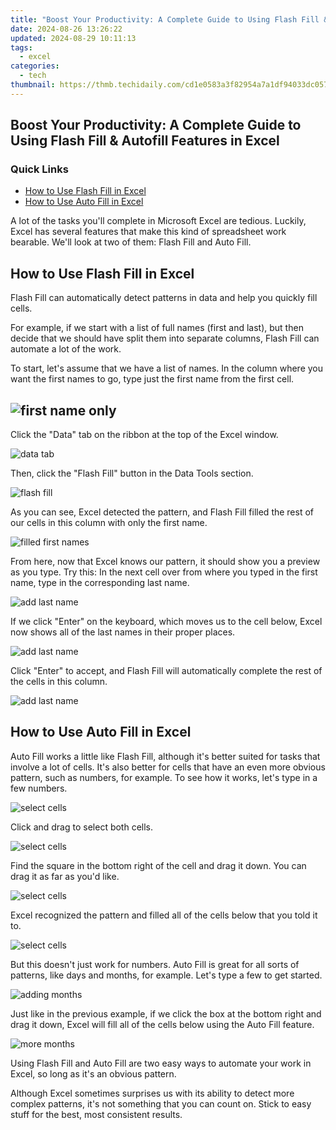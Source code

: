 ```yaml
---
title: "Boost Your Productivity: A Complete Guide to Using Flash Fill & Autofill Features in Excel"
date: 2024-08-26 13:26:22
updated: 2024-08-29 10:11:13
tags:
  - excel
categories:
  - tech
thumbnail: https://thmb.techidaily.com/cd1e0583a3f82954a7a1df94033dc0576cc47353ebb15c30e049205c45a363ba.jpg
---
```


## Boost Your Productivity: A Complete Guide to Using Flash Fill & Autofill Features in Excel

### Quick Links

* [How to Use Flash Fill in Excel](https://facebook-video-recording.techidaily.com/2024-approved-mastering-facebook-broadcasts-android-and-ios-tips/)
* [How to Use Auto Fill in Excel](https://extra-lessons.techidaily.com/battle-of-the-titans-gopro-hero4-black-versus-drift-ghost-s-for-2024/)

 A lot of the tasks you'll complete in Microsoft Excel are tedious. Luckily, Excel has several features that make this kind of spreadsheet work bearable. We'll look at two of them: Flash Fill and Auto Fill.

##  How to Use Flash Fill in Excel

 Flash Fill can automatically detect patterns in data and help you quickly fill cells.

 For example, if we start with a list of full names (first and last), but then decide that we should have split them into separate columns, Flash Fill can automate a lot of the work.

 To start, let's assume that we have a list of names. In the column where you want the first names to go, type just the first name from the first cell.

## ![first name only](https://static0.howtogeekimages.com/wordpress/wp-content/uploads/2021/02/firstname.png) 

 Click the "Data" tab on the ribbon at the top of the Excel window.

![data tab](https://static1.howtogeekimages.com/wordpress/wp-content/uploads/2021/02/data.png) 

 Then, click the "Flash Fill" button in the Data Tools section.

![flash fill](https://static1.howtogeekimages.com/wordpress/wp-content/uploads/2021/02/flashfill.png) 

 As you can see, Excel detected the pattern, and Flash Fill filled the rest of our cells in this column with only the first name.

![filled first names](https://static1.howtogeekimages.com/wordpress/wp-content/uploads/2021/02/filled.png) 

 From here, now that Excel knows our pattern, it should show you a preview as you type. Try this: In the next cell over from where you typed in the first name, type in the corresponding last name.

![add last name](https://static1.howtogeekimages.com/wordpress/wp-content/uploads/2021/02/lastname.png) 

 If we click "Enter" on the keyboard, which moves us to the cell below, Excel now shows all of the last names in their proper places.

![add last name](https://static1.howtogeekimages.com/wordpress/wp-content/uploads/2021/02/lastname.png) 

 Click "Enter" to accept, and Flash Fill will automatically complete the rest of the cells in this column.

![add last name](https://static1.howtogeekimages.com/wordpress/wp-content/uploads/2021/02/lastname.png) 

##  How to Use Auto Fill in Excel

 Auto Fill works a little like Flash Fill, although it's better suited for tasks that involve a lot of cells. It's also better for cells that have an even more obvious pattern, such as numbers, for example. To see how it works, let's type in a few numbers.

![select cells](https://static1.howtogeekimages.com/wordpress/wp-content/uploads/2021/02/autofill.png) 

 Click and drag to select both cells.

![select cells](https://static1.howtogeekimages.com/wordpress/wp-content/uploads/2021/02/autofill.png) 

 Find the square in the bottom right of the cell and drag it down. You can drag it as far as you'd like.

![select cells](https://static1.howtogeekimages.com/wordpress/wp-content/uploads/2021/02/autofill.png) 

 Excel recognized the pattern and filled all of the cells below that you told it to.

![select cells](https://static1.howtogeekimages.com/wordpress/wp-content/uploads/2021/02/autofill.png) 

 But this doesn't just work for numbers. Auto Fill is great for all sorts of patterns, like days and months, for example. Let's type a few to get started.

![adding months](https://static1.howtogeekimages.com/wordpress/wp-content/uploads/2021/02/month1.png) 

 Just like in the previous example, if we click the box at the bottom right and drag it down, Excel will fill all of the cells below using the Auto Fill feature.

![more months](https://static1.howtogeekimages.com/wordpress/wp-content/uploads/2021/02/month2.png) 

 Using Flash Fill and Auto Fill are two easy ways to automate your work in Excel, so long as it's an obvious pattern.

 Although Excel sometimes surprises us with its ability to detect more complex patterns, it's not something that you can count on. Stick to easy stuff for the best, most consistent results.

<ins class="adsbygoogle"
     style="display:block"
     data-ad-format="autorelaxed"
     data-ad-client="ca-pub-7571918770474297"
     data-ad-slot="1223367746"></ins>



<ins class="adsbygoogle"
     style="display:block"
     data-ad-client="ca-pub-7571918770474297"
     data-ad-slot="8358498916"
     data-ad-format="auto"
     data-full-width-responsive="true"></ins>
